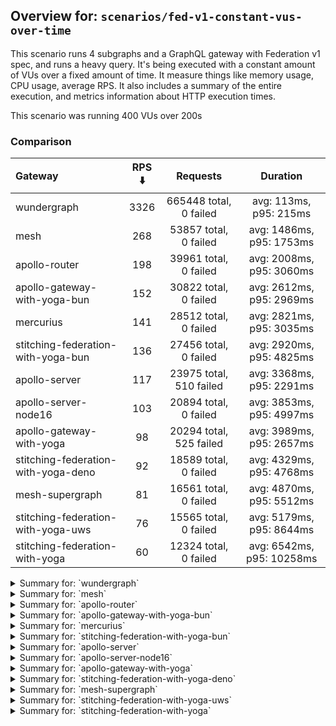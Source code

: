 ## Overview for: `scenarios/fed-v1-constant-vus-over-time`


This scenario runs 4 subgraphs and a GraphQL gateway with Federation v1 spec, and runs a heavy query. It's being executed with a constant amount of VUs over a fixed amount of time. It measure things like memory usage, CPU usage, average RPS. It also includes a summary of the entire execution, and metrics information about HTTP execution times.


This scenario was running 400 VUs over 200s


### Comparison


| Gateway                             | RPS ⬇️ |        Requests         |         Duration          |
| :---------------------------------- | :----: | :---------------------: | :-----------------------: |
| wundergraph                         |  3326  | 665448 total, 0 failed  |  avg: 113ms, p95: 215ms   |
| mesh                                |  268   |  53857 total, 0 failed  | avg: 1486ms, p95: 1753ms  |
| apollo-router                       |  198   |  39961 total, 0 failed  | avg: 2008ms, p95: 3060ms  |
| apollo-gateway-with-yoga-bun        |  152   |  30822 total, 0 failed  | avg: 2612ms, p95: 2969ms  |
| mercurius                           |  141   |  28512 total, 0 failed  | avg: 2821ms, p95: 3035ms  |
| stitching-federation-with-yoga-bun  |  136   |  27456 total, 0 failed  | avg: 2920ms, p95: 4825ms  |
| apollo-server                       |  117   | 23975 total, 510 failed | avg: 3368ms, p95: 2291ms  |
| apollo-server-node16                |  103   |  20894 total, 0 failed  | avg: 3853ms, p95: 4997ms  |
| apollo-gateway-with-yoga            |   98   | 20294 total, 525 failed | avg: 3989ms, p95: 2657ms  |
| stitching-federation-with-yoga-deno |   92   |  18589 total, 0 failed  | avg: 4329ms, p95: 4768ms  |
| mesh-supergraph                     |   81   |  16561 total, 0 failed  | avg: 4870ms, p95: 5512ms  |
| stitching-federation-with-yoga-uws  |   76   |  15565 total, 0 failed  | avg: 5179ms, p95: 8644ms  |
| stitching-federation-with-yoga      |   60   |  12324 total, 0 failed  | avg: 6542ms, p95: 10258ms |



<details>
  <summary>Summary for: `wundergraph`</summary>

  **K6 Output**




```
     ✓ response code was 200
     ✓ no graphql errors
     ✓ valid response structure

     checks.........................: 100.00% ✓ 1996344    ✗ 0     
     data_received..................: 97 MB   482 kB/s
     data_sent......................: 790 MB  3.9 MB/s
     http_req_blocked...............: avg=33.63µs  min=700ns   med=1.5µs    max=314.65ms p(90)=2.7µs    p(95)=3.4µs   
     http_req_connecting............: avg=27.1µs   min=0s      med=0s       max=314.47ms p(90)=0s       p(95)=0s      
     http_req_duration..............: avg=113.34ms min=240.4µs med=103.45ms max=661.2ms  p(90)=173.13ms p(95)=214.8ms 
       { expected_response:true }...: avg=113.34ms min=240.4µs med=103.45ms max=661.2ms  p(90)=173.13ms p(95)=214.8ms 
   ✓ http_req_failed................: 0.00%   ✓ 0          ✗ 665448
     http_req_receiving.............: avg=503.29µs min=8.5µs   med=19.9µs   max=374.45ms p(90)=64.6µs   p(95)=204.8µs 
     http_req_sending...............: avg=190.92µs min=5.6µs   med=9.19µs   max=317.21ms p(90)=23.2µs   p(95)=91.4µs  
     http_req_tls_handshaking.......: avg=0s       min=0s      med=0s       max=0s       p(90)=0s       p(95)=0s      
     http_req_waiting...............: avg=112.65ms min=212.2µs med=102.97ms max=591.15ms p(90)=171.66ms p(95)=212.79ms
     http_reqs......................: 665448  3326.33993/s
     iteration_duration.............: avg=120.16ms min=339.9µs med=107.61ms max=838.12ms p(90)=186.56ms p(95)=229.94ms
     iterations.....................: 665448  3326.33993/s
     vus............................: 400     min=400      max=400 
     vus_max........................: 400     min=400      max=400 
```


**Performance Overview**


<img src="https://imagedelivery.net/KYe9TScr4TldYHA48pczVg/bbb810eb-8006-4529-7159-9c70567e1700/public" alt="Performance Overview" />


**Subgraphs Overview**


<img src="https://imagedelivery.net/KYe9TScr4TldYHA48pczVg/3fad04e0-0221-4432-5536-b5d6b999a200/public" alt="Subgraphs Overview" />


**HTTP Overview**


<img src="https://imagedelivery.net/KYe9TScr4TldYHA48pczVg/29820e7c-096e-4872-4b20-69f478150e00/public" alt="HTTP Overview" />


  </details>

<details>
  <summary>Summary for: `mesh`</summary>

  **K6 Output**




```
     ✓ response code was 200
     ✓ no graphql errors
     ✓ valid response structure

     checks.........................: 100.00% ✓ 161571     ✗ 0    
     data_received..................: 69 MB   343 kB/s
     data_sent......................: 64 MB   319 kB/s
     http_req_blocked...............: avg=500.53µs min=900ns    med=1.9µs  max=132.31ms p(90)=2.8µs  p(95)=3.6µs  
     http_req_connecting............: avg=491.19µs min=0s       med=0s     max=132.26ms p(90)=0s     p(95)=0s     
     http_req_duration..............: avg=1.48s    min=411.04ms med=1.46s  max=4.29s    p(90)=1.65s  p(95)=1.75s  
       { expected_response:true }...: avg=1.48s    min=411.04ms med=1.46s  max=4.29s    p(90)=1.65s  p(95)=1.75s  
   ✓ http_req_failed................: 0.00%   ✓ 0          ✗ 53857
     http_req_receiving.............: avg=75.4µs   min=11.9µs   med=35.7µs max=61.76ms  p(90)=60.3µs p(95)=86.22µs
     http_req_sending...............: avg=170.48µs min=6.2µs    med=11.7µs max=81.4ms   p(90)=22.6µs p(95)=34.2µs 
     http_req_tls_handshaking.......: avg=0s       min=0s       med=0s     max=0s       p(90)=0s     p(95)=0s     
     http_req_waiting...............: avg=1.48s    min=410.98ms med=1.46s  max=4.26s    p(90)=1.65s  p(95)=1.75s  
     http_reqs......................: 53857   268.732809/s
     iteration_duration.............: avg=1.48s    min=411.18ms med=1.46s  max=4.38s    p(90)=1.65s  p(95)=1.75s  
     iterations.....................: 53857   268.732809/s
     vus............................: 400     min=400      max=400
     vus_max........................: 400     min=400      max=400
```


**Performance Overview**


<img src="https://imagedelivery.net/KYe9TScr4TldYHA48pczVg/9b8182de-0bf6-4afd-b983-6cccb2b56400/public" alt="Performance Overview" />


**Subgraphs Overview**


<img src="https://imagedelivery.net/KYe9TScr4TldYHA48pczVg/541ab520-9017-4b77-6ab6-b6855abc6600/public" alt="Subgraphs Overview" />


**HTTP Overview**


<img src="https://imagedelivery.net/KYe9TScr4TldYHA48pczVg/60ce8380-abfa-4f33-8be2-2ed1240a7f00/public" alt="HTTP Overview" />


  </details>

<details>
  <summary>Summary for: `apollo-router`</summary>

  **K6 Output**




```
     ✓ response code was 200
     ✓ no graphql errors
     ✓ valid response structure

     checks.........................: 100.00% ✓ 119883     ✗ 0    
     data_received..................: 202 MB  1.0 MB/s
     data_sent......................: 47 MB   236 kB/s
     http_req_blocked...............: avg=770µs   min=1µs      med=2.2µs  max=157.56ms p(90)=3.3µs  p(95)=4.3µs 
     http_req_connecting............: avg=754.3µs min=0s       med=0s     max=142.84ms p(90)=0s     p(95)=0s    
     http_req_duration..............: avg=2s      min=256.85ms med=1.98s  max=5.94s    p(90)=2.76s  p(95)=3.06s 
       { expected_response:true }...: avg=2s      min=256.85ms med=1.98s  max=5.94s    p(90)=2.76s  p(95)=3.06s 
   ✓ http_req_failed................: 0.00%   ✓ 0          ✗ 39961
     http_req_receiving.............: avg=65.42µs min=21.1µs   med=57.7µs max=15.11ms  p(90)=77.7µs p(95)=84.8µs
     http_req_sending...............: avg=158.7µs min=7.7µs    med=13.5µs max=33.58ms  p(90)=27.1µs p(95)=30.8µs
     http_req_tls_handshaking.......: avg=0s      min=0s       med=0s     max=0s       p(90)=0s     p(95)=0s    
     http_req_waiting...............: avg=2s      min=256.76ms med=1.98s  max=5.94s    p(90)=2.76s  p(95)=3.05s 
     http_reqs......................: 39961   198.449131/s
     iteration_duration.............: avg=2s      min=257.16ms med=1.98s  max=5.94s    p(90)=2.76s  p(95)=3.06s 
     iterations.....................: 39961   198.449131/s
     vus............................: 259     min=259      max=400
     vus_max........................: 400     min=400      max=400
```


**Performance Overview**


<img src="https://imagedelivery.net/KYe9TScr4TldYHA48pczVg/a0627f06-ee67-4fb5-0706-1f7e79d88200/public" alt="Performance Overview" />


**Subgraphs Overview**


<img src="https://imagedelivery.net/KYe9TScr4TldYHA48pczVg/b949d651-6864-43da-5e24-c706dd53df00/public" alt="Subgraphs Overview" />


**HTTP Overview**


<img src="https://imagedelivery.net/KYe9TScr4TldYHA48pczVg/85d28e72-9a70-4543-d4f5-3493bfdf6200/public" alt="HTTP Overview" />


  </details>

<details>
  <summary>Summary for: `apollo-gateway-with-yoga-bun`</summary>

  **K6 Output**




```
     ✓ response code was 200
     ✓ no graphql errors
     ✓ valid response structure

     checks.........................: 100.00% ✓ 92466      ✗ 0    
     data_received..................: 156 MB  772 kB/s
     data_sent......................: 37 MB   181 kB/s
     http_req_blocked...............: avg=764.39µs min=1.1µs  med=2.2µs  max=110.22ms p(90)=3µs    p(95)=3.7µs 
     http_req_connecting............: avg=752.77µs min=0s     med=0s     max=110.19ms p(90)=0s     p(95)=0s    
     http_req_duration..............: avg=2.61s    min=2.1s   med=2.51s  max=7.63s    p(90)=2.73s  p(95)=2.96s 
       { expected_response:true }...: avg=2.61s    min=2.1s   med=2.51s  max=7.63s    p(90)=2.73s  p(95)=2.96s 
   ✓ http_req_failed................: 0.00%   ✓ 0          ✗ 30822
     http_req_receiving.............: avg=101.67µs min=17.7µs med=44.1µs max=126.24ms p(90)=70.2µs p(95)=81.6µs
     http_req_sending...............: avg=239.11µs min=7.1µs  med=13.3µs max=77.08ms  p(90)=25.5µs p(95)=34.2µs
     http_req_tls_handshaking.......: avg=0s       min=0s     med=0s     max=0s       p(90)=0s     p(95)=0s    
     http_req_waiting...............: avg=2.61s    min=2.1s   med=2.51s  max=7.63s    p(90)=2.73s  p(95)=2.96s 
     http_reqs......................: 30822   152.848461/s
     iteration_duration.............: avg=2.61s    min=2.1s   med=2.51s  max=7.72s    p(90)=2.73s  p(95)=2.96s 
     iterations.....................: 30822   152.848461/s
     vus............................: 400     min=400      max=400
     vus_max........................: 400     min=400      max=400
```


**Performance Overview**


<img src="https://imagedelivery.net/KYe9TScr4TldYHA48pczVg/d7eaa11c-55f7-4a2d-37fd-9fd8ced29100/public" alt="Performance Overview" />


**Subgraphs Overview**


<img src="https://imagedelivery.net/KYe9TScr4TldYHA48pczVg/4f0aaf42-36e8-49f1-c8b1-93c59d058b00/public" alt="Subgraphs Overview" />


**HTTP Overview**


<img src="https://imagedelivery.net/KYe9TScr4TldYHA48pczVg/bfcc8830-9054-4064-200b-52cb32745800/public" alt="HTTP Overview" />


  </details>

<details>
  <summary>Summary for: `mercurius`</summary>

  **K6 Output**




```
     ✓ response code was 200
     ✓ no graphql errors
     ✓ valid response structure

     checks.........................: 100.00% ✓ 85536      ✗ 0    
     data_received..................: 129 MB  638 kB/s
     data_sent......................: 34 MB   168 kB/s
     http_req_blocked...............: avg=758.87µs min=1µs     med=2.2µs  max=102.88ms p(90)=3.4µs  p(95)=4.3µs 
     http_req_connecting............: avg=746.11µs min=0s      med=0s     max=102.85ms p(90)=0s     p(95)=0s    
     http_req_duration..............: avg=2.82s    min=1.67s   med=2.81s  max=8.06s    p(90)=2.98s  p(95)=3.03s 
       { expected_response:true }...: avg=2.82s    min=1.67s   med=2.81s  max=8.06s    p(90)=2.98s  p(95)=3.03s 
   ✓ http_req_failed................: 0.00%   ✓ 0          ✗ 28512
     http_req_receiving.............: avg=58.86µs  min=18.39µs med=50.1µs max=13.09ms  p(90)=81.6µs p(95)=89.9µs
     http_req_sending...............: avg=126.96µs min=6.5µs   med=13µs   max=31.26ms  p(90)=25.8µs p(95)=34.1µs
     http_req_tls_handshaking.......: avg=0s       min=0s      med=0s     max=0s       p(90)=0s     p(95)=0s    
     http_req_waiting...............: avg=2.82s    min=1.67s   med=2.81s  max=8.06s    p(90)=2.98s  p(95)=3.03s 
     http_reqs......................: 28512   141.379479/s
     iteration_duration.............: avg=2.82s    min=1.67s   med=2.81s  max=8.15s    p(90)=2.98s  p(95)=3.03s 
     iterations.....................: 28512   141.379479/s
     vus............................: 315     min=315      max=400
     vus_max........................: 400     min=400      max=400
```


**Performance Overview**


<img src="https://imagedelivery.net/KYe9TScr4TldYHA48pczVg/542ca273-f38f-4517-57fb-cddc88d0d200/public" alt="Performance Overview" />


**Subgraphs Overview**


<img src="https://imagedelivery.net/KYe9TScr4TldYHA48pczVg/d56f57d4-f706-47fb-0899-f552d3b74100/public" alt="Subgraphs Overview" />


**HTTP Overview**


<img src="https://imagedelivery.net/KYe9TScr4TldYHA48pczVg/46552d82-e839-4409-abd2-b2befca10600/public" alt="HTTP Overview" />


  </details>

<details>
  <summary>Summary for: `stitching-federation-with-yoga-bun`</summary>

  **K6 Output**




```
     ✓ response code was 200
     ✓ no graphql errors
     ✓ valid response structure

     checks.........................: 100.00% ✓ 82368      ✗ 0    
     data_received..................: 139 MB  689 kB/s
     data_sent......................: 33 MB   162 kB/s
     http_req_blocked...............: avg=1.88ms   min=900ns    med=1.9µs   max=327.74ms p(90)=3.2µs   p(95)=4.59µs  
     http_req_connecting............: avg=1.86ms   min=0s       med=0s      max=327.71ms p(90)=0s      p(95)=0s      
     http_req_duration..............: avg=2.92s    min=313.53ms med=2.75s   max=6.95s    p(90)=3.84s   p(95)=4.82s   
       { expected_response:true }...: avg=2.92s    min=313.53ms med=2.75s   max=6.95s    p(90)=3.84s   p(95)=4.82s   
   ✓ http_req_failed................: 0.00%   ✓ 0          ✗ 27456
     http_req_receiving.............: avg=320.44µs min=16.2µs   med=40.09µs max=191.61ms p(90)=79.95µs p(95)=259.02µs
     http_req_sending...............: avg=616.78µs min=6.7µs    med=12µs    max=170.02ms p(90)=28.8µs  p(95)=127.72µs
     http_req_tls_handshaking.......: avg=0s       min=0s       med=0s      max=0s       p(90)=0s      p(95)=0s      
     http_req_waiting...............: avg=2.91s    min=313.26ms med=2.75s   max=6.95s    p(90)=3.83s   p(95)=4.82s   
     http_reqs......................: 27456   136.468982/s
     iteration_duration.............: avg=2.92s    min=515.32ms med=2.75s   max=7.15s    p(90)=3.98s   p(95)=4.82s   
     iterations.....................: 27456   136.468982/s
     vus............................: 348     min=348      max=400
     vus_max........................: 400     min=400      max=400
```


**Performance Overview**


<img src="https://imagedelivery.net/KYe9TScr4TldYHA48pczVg/565b54d1-3085-4719-aeb0-b37ff9e04b00/public" alt="Performance Overview" />


**Subgraphs Overview**


<img src="https://imagedelivery.net/KYe9TScr4TldYHA48pczVg/609097c3-792f-4ad2-1b76-c3bc977a4d00/public" alt="Subgraphs Overview" />


**HTTP Overview**


<img src="https://imagedelivery.net/KYe9TScr4TldYHA48pczVg/c9a53b45-5f40-40ce-fc3a-968914cc4400/public" alt="HTTP Overview" />


  </details>

<details>
  <summary>Summary for: `apollo-server`</summary>

  **K6 Output**




```
     ✗ response code was 200
      ↳  97% — ✓ 23465 / ✗ 510
     ✗ no graphql errors
      ↳  97% — ✓ 23465 / ✗ 510
     ✓ valid response structure

     checks.........................: 98.57% ✓ 70395      ✗ 1020 
     data_received..................: 123 MB 600 kB/s
     data_sent......................: 29 MB  139 kB/s
     http_req_blocked...............: avg=897.01µs min=900ns    med=1.9µs  max=67.74ms p(90)=2.9µs   p(95)=16.2µs 
     http_req_connecting............: avg=871.92µs min=0s       med=0s     max=61.65ms p(90)=0s      p(95)=0s     
     http_req_duration..............: avg=3.36s    min=403.72ms med=1.91s  max=1m0s    p(90)=2.15s   p(95)=2.29s  
       { expected_response:true }...: avg=2.13s    min=403.72ms med=1.9s   max=59.72s  p(90)=2.13s   p(95)=2.21s  
   ✓ http_req_failed................: 2.12%  ✓ 510        ✗ 23465
     http_req_receiving.............: avg=52.84µs  min=0s       med=51.7µs max=10.36ms p(90)=65.69µs p(95)=73.8µs 
     http_req_sending...............: avg=85.57µs  min=6µs      med=12.2µs max=61.54ms p(90)=27µs    p(95)=32.09µs
     http_req_tls_handshaking.......: avg=0s       min=0s       med=0s     max=0s      p(90)=0s      p(95)=0s     
     http_req_waiting...............: avg=3.36s    min=403.65ms med=1.91s  max=1m0s    p(90)=2.15s   p(95)=2.29s  
     http_reqs......................: 23975  117.385887/s
     iteration_duration.............: avg=3.36s    min=403.99ms med=1.91s  max=1m0s    p(90)=2.15s   p(95)=2.29s  
     iterations.....................: 23975  117.385887/s
     vus............................: 66     min=66       max=400
     vus_max........................: 400    min=400      max=400
```


**Performance Overview**


<img src="https://imagedelivery.net/KYe9TScr4TldYHA48pczVg/d607ba05-59e4-456b-e841-2111b8324200/public" alt="Performance Overview" />


**Subgraphs Overview**


<img src="https://imagedelivery.net/KYe9TScr4TldYHA48pczVg/1d287b32-0953-4560-19b8-fd4996e69800/public" alt="Subgraphs Overview" />


**HTTP Overview**


<img src="https://imagedelivery.net/KYe9TScr4TldYHA48pczVg/2079d5b5-2e4d-46ab-ee72-9d93af057200/public" alt="HTTP Overview" />


  </details>

<details>
  <summary>Summary for: `apollo-server-node16`</summary>

  **K6 Output**




```
     ✓ response code was 200
     ✓ no graphql errors
     ✓ valid response structure

     checks.........................: 100.00% ✓ 62682    ✗ 0    
     data_received..................: 109 MB  540 kB/s
     data_sent......................: 25 MB   123 kB/s
     http_req_blocked...............: avg=681.58µs min=1.1µs med=2.29µs max=79.4ms  p(90)=3.7µs  p(95)=17.73µs
     http_req_connecting............: avg=667.67µs min=0s    med=0s     max=61.49ms p(90)=0s     p(95)=0s     
     http_req_duration..............: avg=3.85s    min=2.18s med=3.71s  max=7.22s   p(90)=4.72s  p(95)=4.99s  
       { expected_response:true }...: avg=3.85s    min=2.18s med=3.71s  max=7.22s   p(90)=4.72s  p(95)=4.99s  
   ✓ http_req_failed................: 0.00%   ✓ 0        ✗ 20894
     http_req_receiving.............: avg=78.11µs  min=24µs  med=59.5µs max=28.45ms p(90)=92.2µs p(95)=113.9µs
     http_req_sending...............: avg=142.45µs min=7.9µs med=14µs   max=39.85ms p(90)=35.4µs p(95)=53.93µs
     http_req_tls_handshaking.......: avg=0s       min=0s    med=0s     max=0s      p(90)=0s     p(95)=0s     
     http_req_waiting...............: avg=3.85s    min=2.18s med=3.71s  max=7.21s   p(90)=4.72s  p(95)=4.99s  
     http_reqs......................: 20894   103.2722/s
     iteration_duration.............: avg=3.85s    min=2.18s med=3.71s  max=7.25s   p(90)=4.72s  p(95)=5s     
     iterations.....................: 20894   103.2722/s
     vus............................: 195     min=195    max=400
     vus_max........................: 400     min=400    max=400
```


**Performance Overview**


<img src="https://imagedelivery.net/KYe9TScr4TldYHA48pczVg/399fc0ec-6978-401a-479a-280611ebc500/public" alt="Performance Overview" />


**Subgraphs Overview**


<img src="https://imagedelivery.net/KYe9TScr4TldYHA48pczVg/81dfa86c-7598-4159-32e4-8fa62f8b0f00/public" alt="Subgraphs Overview" />


**HTTP Overview**


<img src="https://imagedelivery.net/KYe9TScr4TldYHA48pczVg/7b2955aa-6c1c-4ec7-4ddd-db00977d0100/public" alt="HTTP Overview" />


  </details>

<details>
  <summary>Summary for: `apollo-gateway-with-yoga`</summary>

  **K6 Output**




```
     ✗ response code was 200
      ↳  97% — ✓ 19769 / ✗ 525
     ✗ no graphql errors
      ↳  97% — ✓ 19769 / ✗ 525
     ✓ valid response structure

     checks.........................: 98.26% ✓ 59307     ✗ 1050 
     data_received..................: 101 MB 490 kB/s
     data_sent......................: 24 MB  117 kB/s
     http_req_blocked...............: avg=1.45ms   min=1µs      med=2.29µs max=137.97ms p(90)=4.5µs   p(95)=20.03µs 
     http_req_connecting............: avg=1.41ms   min=0s       med=0s     max=137.92ms p(90)=0s      p(95)=0s      
     http_req_duration..............: avg=3.98s    min=875.02ms med=2.24s  max=1m0s     p(90)=2.49s   p(95)=2.65s   
       { expected_response:true }...: avg=2.5s     min=875.02ms med=2.23s  max=59.69s   p(90)=2.45s   p(95)=2.55s   
   ✓ http_req_failed................: 2.58%  ✓ 525       ✗ 19769
     http_req_receiving.............: avg=75.93µs  min=0s       med=59µs   max=39.74ms  p(90)=89.6µs  p(95)=104.43µs
     http_req_sending...............: avg=334.18µs min=7.1µs    med=14µs   max=76.77ms  p(90)=31.17µs p(95)=78.88µs 
     http_req_tls_handshaking.......: avg=0s       min=0s       med=0s     max=0s       p(90)=0s      p(95)=0s      
     http_req_waiting...............: avg=3.98s    min=874.91ms med=2.23s  max=1m0s     p(90)=2.49s   p(95)=2.65s   
     http_reqs......................: 20294  98.706907/s
     iteration_duration.............: avg=3.99s    min=875.37ms med=2.24s  max=1m0s     p(90)=2.49s   p(95)=2.65s   
     iterations.....................: 20294  98.706907/s
     vus............................: 113    min=113     max=400
     vus_max........................: 400    min=400     max=400
```


**Performance Overview**


<img src="https://imagedelivery.net/KYe9TScr4TldYHA48pczVg/41982bdc-3483-4b26-72f3-de7b982fbe00/public" alt="Performance Overview" />


**Subgraphs Overview**


<img src="https://imagedelivery.net/KYe9TScr4TldYHA48pczVg/fd266108-7858-4098-0397-c4ab5f051a00/public" alt="Subgraphs Overview" />


**HTTP Overview**


<img src="https://imagedelivery.net/KYe9TScr4TldYHA48pczVg/3279a3a6-9860-4d12-f60b-e85dfe925100/public" alt="HTTP Overview" />


  </details>

<details>
  <summary>Summary for: `stitching-federation-with-yoga-deno`</summary>

  **K6 Output**




```
     ✓ response code was 200
     ✓ no graphql errors
     ✓ valid response structure

     checks.........................: 100.00% ✓ 55767    ✗ 0    
     data_received..................: 94 MB   468 kB/s
     data_sent......................: 22 MB   109 kB/s
     http_req_blocked...............: avg=637.12µs min=900ns  med=2µs    max=66.84ms p(90)=3.9µs  p(95)=5.7µs   
     http_req_connecting............: avg=621.97µs min=0s     med=0s     max=50.67ms p(90)=0s     p(95)=0s      
     http_req_duration..............: avg=4.32s    min=1.88s  med=4.31s  max=7.7s    p(90)=4.61s  p(95)=4.76s   
       { expected_response:true }...: avg=4.32s    min=1.88s  med=4.31s  max=7.7s    p(90)=4.61s  p(95)=4.76s   
   ✓ http_req_failed................: 0.00%   ✓ 0        ✗ 18589
     http_req_receiving.............: avg=105.17µs min=17.4µs med=38.1µs max=22.19ms p(90)=96.2µs p(95)=129.16µs
     http_req_sending...............: avg=123.13µs min=6.4µs  med=12.7µs max=39.59ms p(90)=30.7µs p(95)=119.36µs
     http_req_tls_handshaking.......: avg=0s       min=0s     med=0s     max=0s      p(90)=0s     p(95)=0s      
     http_req_waiting...............: avg=4.32s    min=1.88s  med=4.31s  max=7.69s   p(90)=4.61s  p(95)=4.76s   
     http_reqs......................: 18589   92.12327/s
     iteration_duration.............: avg=4.32s    min=1.88s  med=4.31s  max=7.75s   p(90)=4.61s  p(95)=4.76s   
     iterations.....................: 18589   92.12327/s
     vus............................: 126     min=126    max=400
     vus_max........................: 400     min=400    max=400
```


**Performance Overview**


<img src="https://imagedelivery.net/KYe9TScr4TldYHA48pczVg/032ed5cc-3992-4f28-dc87-9135ac8ba000/public" alt="Performance Overview" />


**Subgraphs Overview**


<img src="https://imagedelivery.net/KYe9TScr4TldYHA48pczVg/c1936746-74e7-4735-dd80-f69f34d8fe00/public" alt="Subgraphs Overview" />


**HTTP Overview**


<img src="https://imagedelivery.net/KYe9TScr4TldYHA48pczVg/8d961955-870d-428e-db53-5de27f870f00/public" alt="HTTP Overview" />


  </details>

<details>
  <summary>Summary for: `mesh-supergraph`</summary>

  **K6 Output**




```
     ✓ response code was 200
     ✓ no graphql errors
     ✓ valid response structure

     checks.........................: 100.00% ✓ 49683     ✗ 0    
     data_received..................: 84 MB   415 kB/s
     data_sent......................: 20 MB   97 kB/s
     http_req_blocked...............: avg=762.31µs min=899ns   med=1.6µs  max=61.78ms p(90)=2.7µs   p(95)=5.99µs 
     http_req_connecting............: avg=751.56µs min=0s      med=0s     max=55.31ms p(90)=0s      p(95)=0s     
     http_req_duration..............: avg=4.87s    min=2.5s    med=4.82s  max=8.24s   p(90)=5.33s   p(95)=5.51s  
       { expected_response:true }...: avg=4.87s    min=2.5s    med=4.82s  max=8.24s   p(90)=5.33s   p(95)=5.51s  
   ✓ http_req_failed................: 0.00%   ✓ 0         ✗ 16561
     http_req_receiving.............: avg=45.46µs  min=16.29µs med=31.9µs max=24.33ms p(90)=56.19µs p(95)=69.19µs
     http_req_sending...............: avg=69.05µs  min=5.8µs   med=10.3µs max=49.88ms p(90)=23.8µs  p(95)=29.5µs 
     http_req_tls_handshaking.......: avg=0s       min=0s      med=0s     max=0s      p(90)=0s      p(95)=0s     
     http_req_waiting...............: avg=4.87s    min=2.5s    med=4.82s  max=8.24s   p(90)=5.33s   p(95)=5.51s  
     http_reqs......................: 16561   81.805209/s
     iteration_duration.............: avg=4.87s    min=2.5s    med=4.82s  max=8.27s   p(90)=5.33s   p(95)=5.51s  
     iterations.....................: 16561   81.805209/s
     vus............................: 212     min=212     max=400
     vus_max........................: 400     min=400     max=400
```


**Performance Overview**


<img src="https://imagedelivery.net/KYe9TScr4TldYHA48pczVg/fcdee778-9c3e-4be8-b8c3-3d99c3a9c500/public" alt="Performance Overview" />


**Subgraphs Overview**


<img src="https://imagedelivery.net/KYe9TScr4TldYHA48pczVg/1ecd4f66-b060-441d-5503-fc3651b32e00/public" alt="Subgraphs Overview" />


**HTTP Overview**


<img src="https://imagedelivery.net/KYe9TScr4TldYHA48pczVg/5f1846d0-27cd-4170-f722-035d29355300/public" alt="HTTP Overview" />


  </details>

<details>
  <summary>Summary for: `stitching-federation-with-yoga-uws`</summary>

  **K6 Output**




```
     ✓ response code was 200
     ✓ no graphql errors
     ✓ valid response structure

     checks.........................: 100.00% ✓ 46695     ✗ 0    
     data_received..................: 79 MB   389 kB/s
     data_sent......................: 19 MB   91 kB/s
     http_req_blocked...............: avg=1.56ms   min=1µs    med=2µs    max=109.29ms p(90)=3.4µs  p(95)=11.7µs  
     http_req_connecting............: avg=1.53ms   min=0s     med=0s     max=109.25ms p(90)=0s     p(95)=0s      
     http_req_duration..............: avg=5.17s    min=2.56s  med=4.56s  max=12.48s   p(90)=7.35s  p(95)=8.64s   
       { expected_response:true }...: avg=5.17s    min=2.56s  med=4.56s  max=12.48s   p(90)=7.35s  p(95)=8.64s   
   ✓ http_req_failed................: 0.00%   ✓ 0         ✗ 15565
     http_req_receiving.............: avg=63.96µs  min=18.7µs med=48.5µs max=10.31ms  p(90)=76.4µs p(95)=88.5µs  
     http_req_sending...............: avg=310.82µs min=6.8µs  med=12.2µs max=60.01ms  p(90)=28.3µs p(95)=107.18µs
     http_req_tls_handshaking.......: avg=0s       min=0s     med=0s     max=0s       p(90)=0s     p(95)=0s      
     http_req_waiting...............: avg=5.17s    min=2.56s  med=4.56s  max=12.48s   p(90)=7.35s  p(95)=8.62s   
     http_reqs......................: 15565   76.773558/s
     iteration_duration.............: avg=5.18s    min=2.56s  med=4.56s  max=12.48s   p(90)=7.35s  p(95)=8.65s   
     iterations.....................: 15565   76.773558/s
     vus............................: 37      min=37      max=400
     vus_max........................: 400     min=400     max=400
```


**Performance Overview**


<img src="https://imagedelivery.net/KYe9TScr4TldYHA48pczVg/38dad84f-6a8c-4cf5-7b64-b3a8666f5300/public" alt="Performance Overview" />


**Subgraphs Overview**


<img src="https://imagedelivery.net/KYe9TScr4TldYHA48pczVg/c1af31d9-e757-4531-79b6-2c5435d9f800/public" alt="Subgraphs Overview" />


**HTTP Overview**


<img src="https://imagedelivery.net/KYe9TScr4TldYHA48pczVg/f93a7d41-2533-40ae-e7d7-604d59641f00/public" alt="HTTP Overview" />


  </details>

<details>
  <summary>Summary for: `stitching-federation-with-yoga`</summary>

  **K6 Output**




```
     ✓ response code was 200
     ✓ no graphql errors
     ✓ valid response structure

     checks.........................: 100.00% ✓ 36972     ✗ 0    
     data_received..................: 63 MB   310 kB/s
     data_sent......................: 15 MB   72 kB/s
     http_req_blocked...............: avg=2.84ms   min=1.3µs  med=2.5µs  max=162.87ms p(90)=4.3µs  p(95)=18.08µs 
     http_req_connecting............: avg=2.79ms   min=0s     med=0s     max=156.54ms p(90)=0s     p(95)=0s      
     http_req_duration..............: avg=6.54s    min=3.18s  med=5.75s  max=51.08s   p(90)=8.95s  p(95)=10.25s  
       { expected_response:true }...: avg=6.54s    min=3.18s  med=5.75s  max=51.08s   p(90)=8.95s  p(95)=10.25s  
   ✓ http_req_failed................: 0.00%   ✓ 0         ✗ 12324
     http_req_receiving.............: avg=73.44µs  min=22.4µs med=59.6µs max=15.92ms  p(90)=89.8µs p(95)=106.49µs
     http_req_sending...............: avg=460.41µs min=7.8µs  med=15.1µs max=39.07ms  p(90)=32.7µs p(95)=104.08µs
     http_req_tls_handshaking.......: avg=0s       min=0s     med=0s     max=0s       p(90)=0s     p(95)=0s      
     http_req_waiting...............: avg=6.54s    min=3.18s  med=5.75s  max=51.08s   p(90)=8.95s  p(95)=10.25s  
     http_reqs......................: 12324   60.766579/s
     iteration_duration.............: avg=6.54s    min=3.18s  med=5.75s  max=51.2s    p(90)=8.95s  p(95)=10.25s  
     iterations.....................: 12324   60.766579/s
     vus............................: 83      min=83      max=400
     vus_max........................: 400     min=400     max=400
```


**Performance Overview**


<img src="https://imagedelivery.net/KYe9TScr4TldYHA48pczVg/2fff4528-245e-4d14-a8da-394f07786000/public" alt="Performance Overview" />


**Subgraphs Overview**


<img src="https://imagedelivery.net/KYe9TScr4TldYHA48pczVg/e0cc29bb-833d-4337-0a14-854eeaea5100/public" alt="Subgraphs Overview" />


**HTTP Overview**


<img src="https://imagedelivery.net/KYe9TScr4TldYHA48pczVg/0acac013-5ce7-480f-9b97-034b6a14e000/public" alt="HTTP Overview" />


  </details>